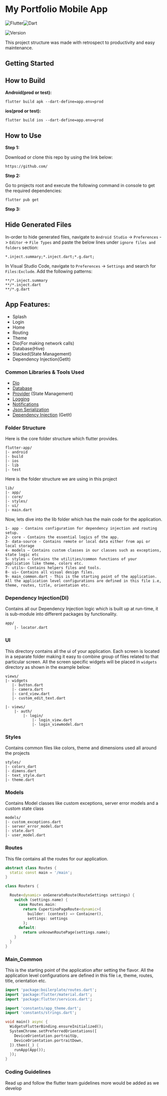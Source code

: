 
# My Portfolio Mobile App

![Flutter](https://img.shields.io/badge/Flutter-%2302569B.svg?style=for-the-badge&logo=Flutter&logoColor=white)![Dart](https://img.shields.io/badge/dart-%230175C2.svg?style=for-the-badge&logo=dart&logoColor=white)


![Version](https://img.shields.io/badge/version-1.0.0-success.svg)




This project structure was made with retrospect to productivity and easy maintenance.

## Getting Started

## How to Build 

**Android(prod or test):**

```
flutter build apk --dart-define=app.env=prod
```

**ios(prod or test):**

```
flutter build ios --dart-define=app.env=prod
```

## How to Use 

**Step 1:**

Download or clone this repo by using the link below:

```
https://github.com/
```

**Step 2:**

Go to projects root and execute the following command in console to get the required dependencies: 

```
flutter pub get 
```

**Step 3:**

## Hide Generated Files

In-order to hide generated files, navigate to `Android Studio` -> `Preferences` -> `Editor` -> `File Types` and paste the below lines under `ignore files and folders` section:

```
*.inject.summary;*.inject.dart;*.g.dart;
```

In Visual Studio Code, navigate to `Preferences` -> `Settings` and search for `Files:Exclude`. Add the following patterns:
```
**/*.inject.summary
**/*.inject.dart
**/*.g.dart
```

## App Features:

* Splash
* Login
* Home
* Routing
* Theme
* Dio(For making network calls)
* Database(Hive)
* Stacked(State Management)
* Dependency Injection(GetIt)

### Common Libraries & Tools Used

* [Dio](https://github.com/flutterchina/dio)
* [Database](https://pub.dev/packages/hive)
* [Provider](https://github.com/rrousselGit/provider) (State Management)
* [Logging](https://github.com/zubairehman/logger)
* [Notifications](https://github.com/AndreHaueisen/another-flushbar)
* [Json Serialization](https://github.com/dart-lang/json_serializable)
* [Dependency Injection](https://pub.dev/packages/get_it) (GetIt)

### Folder Structure
Here is the core folder structure which flutter provides.

```
flutter-app/
|- android
|- build
|- ios
|- lib
|- test
```

Here is the folder structure we are using in this project

```
lib/
|- app/
|- core/
|- styles/
|- ui/
|- main.dart
```

Now, lets dive into the lib folder which has the main code for the application.

```
1- app - Contains configuration for dependency injection and routing setup.
2- core - Contains the essential logics of the app.
3- data-source - Contains remote or local data either from api or local storage
4- models — Contains custom classes in our classes such as exceptions, state logic etc
5- styles — Contains the utilities/common functions of your application like theme, colors etc.
7- utils— Contains helpers files and tools.
8- ui— Contains all visual design files.
9- main_common.dart - This is the starting point of the application. All the application level configurations are defined in this file i.e, theme, routes, title, orientation etc.
```


### Dependency Injection(DI)

Contains all our Dependency Injection logic which is built up at run-time, it is sub-module into different packages by functionality.

```
app/
    |- locator.dart

```

### UI

This directory contains all the ui of your application. Each screen is located in a separate folder making it easy to combine group of files related to that particular screen. All the screen specific widgets will be placed in `widgets` directory as shown in the example below:

```
views/
|- widgets
   |- button.dart
   |- camera.dart
   |- card_view.dart
   |- custom_edit_text.dart

|- views/
    |- auth/
        |- login/
            |- login_view.dart
            |- login_viewmodel.dart

```

### Styles

Contains common files like colors, theme and dimensions used all around the projects 

```
styles/
|- colors_dart
|- dimens.dart
|- text_style.dart
|- theme.dart
```

### Models

Contains Model classes like custom exceptions, server error models and a custom state class

```
models/
|- custom_exceptions.dart
|- server_error_model.dart
|- state.dart
|- user_model.dart
```

### Routes

This file contains all the routes for our application.

```dart
abstract class Routes {
  static const main = '/main';
}

class Routers {

  Route<dynamic> onGenerateRoute(RouteSettings settings) {
    switch (settings.name) {
      case Routes.main:
        return CupertinoPageRoute<dynamic>(
          builder: (context) => Container(),
          settings: settings
        );
      default:
        return unknownRoutePage(settings.name);
    }
  }
}
```

### Main_Common
This is the starting point of the application after setting the flavor. All the application level configurations are defined in this file i.e, theme, routes, title, orientation etc.

```dart
import 'package:boilerplate/routes.dart';
import 'package:flutter/material.dart';
import 'package:flutter/services.dart';

import 'constants/app_theme.dart';
import 'constants/strings.dart';

void main() async {
  WidgetsFlutterBinding.ensureInitialized();
  SystemChrome.setPreferredOrientations([
    DeviceOrientation.portraitUp,
    DeviceOrientation.portraitDown,
  ]).then((_) {
    runApp(App());
  });
}
```

### Coding Guidelines
Read up and follow the flutter team guidelines more would be added as we develop
